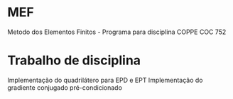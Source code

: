 MEF
===

Metodo dos Elementos Finitos - Programa para disciplina COPPE COC 752

Trabalho de disciplina
====
Implementação do quadrilátero para EPD e EPT
Implementação do gradiente conjugado pré-condicionado
